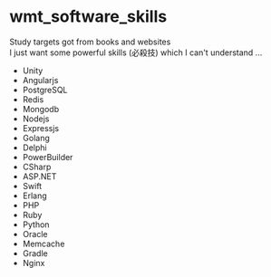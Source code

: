 # wmt_software_skills
Study targets got from books and websites  
I just want some powerful skills (必殺技) which I can't understand ...  

* Unity
* Angularjs
* PostgreSQL
* Redis
* Mongodb
* Nodejs
* Expressjs
* Golang
* Delphi
* PowerBuilder
* CSharp
* ASP.NET
* Swift
* Erlang
* PHP
* Ruby
* Python
* Oracle
* Memcache
* Gradle
* Nginx
